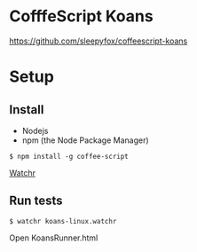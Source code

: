 # CofffeScript Koans
https://github.com/sleepyfox/coffeescript-koans

# Setup
## Install
* Nodejs
* npm (the Node Package Manager)

`$ npm install -g coffee-script`

[Watchr](https://github.com/mynyml/watchr)

## Run tests

`$ watchr koans-linux.watchr`

Open KoansRunner.html

